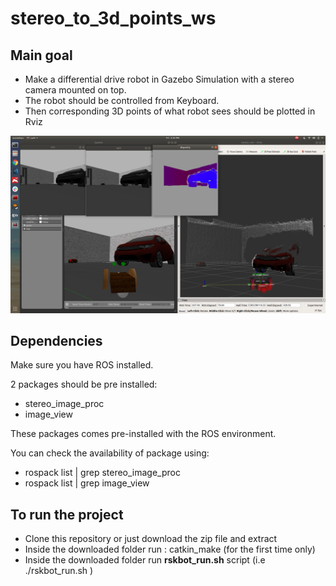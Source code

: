 # stereo_to_3d_points_ws #

## Main goal ##
* Make a differential drive robot in Gazebo Simulation with a stereo camera mounted on top.
* The robot should be controlled from Keyboard.
* Then corresponding 3D points of what robot sees should be plotted in Rviz

<img src="screenshot.png" width="640" >

## Dependencies ##
Make sure you have ROS installed.

2 packages should be pre installed:
* stereo\_image_proc
* image_view

These packages comes pre-installed with the ROS environment.

You can check the availability of package using:
* rospack list | grep stereo\_image_proc
* rospack list | grep image_view

## To run the project ##
* Clone this repository or just download the zip file and extract
* Inside the downloaded folder run : catkin_make  (for the first time only)
* Inside the downloaded folder run **rskbot_run.sh** script (i.e  ./rskbot_run.sh )






